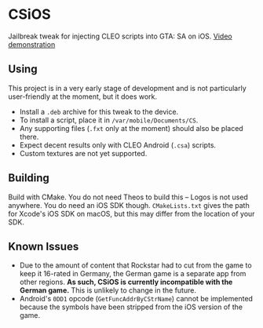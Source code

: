 # CSiOS
Jailbreak tweak for injecting CLEO scripts into GTA: SA on iOS. [Video demonstration](https://www.youtube.com/watch?v=6FTkOEV7qnw)

## Using
This project is in a very early stage of development and is not particularly user-friendly at the moment, but it does work.
* Install a `.deb` archive for this tweak to the device.
* To install a script, place it in `/var/mobile/Documents/CS`.
* Any supporting files (`.fxt` only at the moment) should also be placed there.
* Expect decent results only with CLEO Android (`.csa`) scripts.
* Custom textures are not yet supported.

## Building
Build with CMake. You do not need Theos to build this – Logos is not used anywhere. You do need an iOS SDK though. `CMakeLists.txt` gives the path for Xcode's iOS SDK on macOS, but this may differ from the location of your SDK.

## Known Issues
* Due to the amount of content that Rockstar had to cut from the game to keep it 16-rated in Germany,
the German game is a separate app from other regions. 
**As such, CSiOS is currently incompatible with the German game.** This is unlikely to change in the future.
* Android's `0DD1` opcode (`GetFuncAddrByCStrName`) cannot be implemented because the symbols have been stripped from the iOS version of the game.